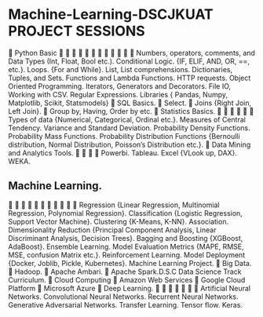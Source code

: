 # Machine-Learning-DSCJKUAT PROJECT SESSIONS
 Python Basic












Numbers, operators, comments, and Data Types (Int, Float, Bool etc.).
Conditional Logic. {IF, ELIF, AND, OR, ==, etc.}.
Loops. {For and While}.
List, List comprehensions.
Dictionaries, Tuples, and Sets.
Functions and Lambda Functions.
HTTP requests.
Object Oriented Programming.
Iterators, Generators and Decorators.
File IO, Working with CSV.
Regular Expressions.
Libraries { Pandas, Numpy, Matplotlib, Scikit, Statsmodels}
 SQL Basics.
 Select.
 Joins {Right Join, Left Join}.
 Group by, Having, Order by etc.
 Statistics Basics.






Types of data {Numerical, Categorical, Ordinal etc.}.
Measures of Central Tendency.
Variance and Standard Deviation.
Probability Density Functions.
Probability Mass Functions.
Probability Distribution Functions {Bernoulli distribution, Normal Distribution, Poisson’s
Distribution etc.}.
 Data Mining and Analytics Tools.




Powerbi.
Tableau.
Excel {VLook up, DAX}.
WEKA.
## Machine Learning.











Regression {Linear Regression, Multinomial Regression, Polynomial Regression}.
Classification {Logistic Regression, Support Vector Machine}.
Clustering {K-Means, K-NN}.
Association.
Dimensionality Reduction {Principal Component Analysis, Linear Discriminant Analysis,
Decision Trees}.
Bagging and Boosting {XGBoost, AdaBoost}.
Ensemble Learning.
Model Evaluation Metrics {MAPE, RMSE, MSE, confusion Matrix etc.}.
Reinforcement Learning.
Model Deployment {Docker, Joblib, Pickle, Kubernetes}.
Machine Learning Project.
 Big Data.
 Hadoop.
 Apache Ambari.
 Apache Spark.D.S.C Data Science Track Curriculum.
 Cloud Computing
 Amazon Web Services
 Google Cloud Platform
 Microsoft Azure
 Deep Learning.







Artificial Neural Networks.
Convolutional Neural Networks.
Recurrent Neural Networks.
Generative Adversarial Networks.
Transfer Learning.
Tensor flow.
Keras.
